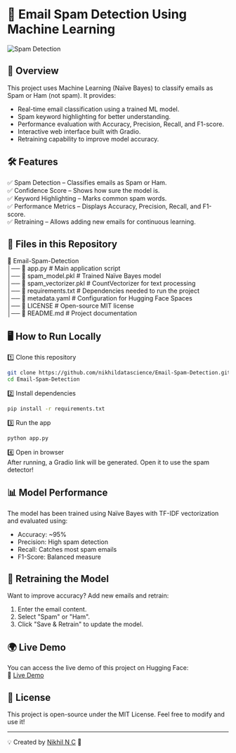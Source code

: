 # 📧 Email Spam Detection Using Machine Learning  

![Spam Detection](https://cdn.pixabay.com/photo/2016/11/19/15/26/email-1839873_1280.jpg)  

## 🚀 Overview  
This project uses Machine Learning (Naïve Bayes) to classify emails as Spam or Ham (not spam). It provides:  
- Real-time email classification using a trained ML model.  
- Spam keyword highlighting for better understanding.  
- Performance evaluation with Accuracy, Precision, Recall, and F1-score.  
- Interactive web interface built with Gradio.  
- Retraining capability to improve model accuracy.  

## 🛠️ Features  
✅ Spam Detection – Classifies emails as Spam or Ham.  
✅ Confidence Score – Shows how sure the model is.  
✅ Keyword Highlighting – Marks common spam words.  
✅ Performance Metrics – Displays Accuracy, Precision, Recall, and F1-score.  
✅ Retraining – Allows adding new emails for continuous learning.  

## 📂 Files in this Repository  

📁 Email-Spam-Detection  
│── 📜 app.py               # Main application script  
│── 📜 spam_model.pkl       # Trained Naïve Bayes model  
│── 📜 spam_vectorizer.pkl  # CountVectorizer for text processing  
│── 📜 requirements.txt     # Dependencies needed to run the project  
│── 📜 metadata.yaml        # Configuration for Hugging Face Spaces  
│── 📜 LICENSE              # Open-source MIT license  
│── 📜 README.md            # Project documentation  

## 🖥️ How to Run Locally  
1️⃣ Clone this repository  
```bash
git clone https://github.com/nikhildatascience/Email-Spam-Detection.git
cd Email-Spam-Detection
```
2️⃣ Install dependencies  
```bash
pip install -r requirements.txt
```
3️⃣ Run the app  
```bash
python app.py
```
4️⃣ Open in browser  
After running, a Gradio link will be generated. Open it to use the spam detector!  

## 📊 Model Performance  
The model has been trained using Naïve Bayes with TF-IDF vectorization and evaluated using:  
- Accuracy: ~95%  
- Precision: High spam detection  
- Recall: Catches most spam emails  
- F1-Score: Balanced measure  

## 🎯 Retraining the Model  
Want to improve accuracy? Add new emails and retrain:  
1. Enter the email content.  
2. Select "Spam" or "Ham".  
3. Click "Save & Retrain" to update the model.  

## 🌍 Live Demo  
You can access the live demo of this project on Hugging Face:  
🔗 [Live Demo](https://huggingface.co/spaces/ABHI010/NIKHIL14)  

## 📜 License  
This project is open-source under the MIT License. Feel free to modify and use it!  

---  
💡 Created by [Nikhil N C](https://github.com/nikhildatascience) 🚀  
```
